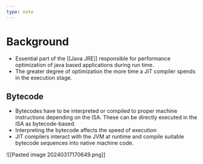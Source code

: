 ```yaml
---
type: note
---
```

# Background
- Essential part of the [[Java JRE]] responsible for performance optimization of java based applications during run time. 
- The greater degree of optimization the more time a JIT compiler spends in the execution stage.
## Bytecode
- Bytecodes have to be interpreted or compiled to proper machine instructions depending on the ISA. These can be directly executed in the ISA as bytecode-based.
- Interpreting the bytecode affects the speed of execution
- JIT compilers interact with the JVM at runtime and compile suitable bytecode sequences into native machine code. 

![[Pasted image 20240317170649.png]]